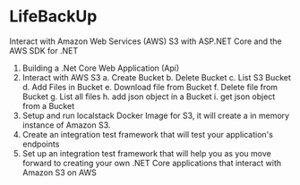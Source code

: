 # LifeBackUp
Interact with Amazon Web Services (AWS) S3 with ASP.NET Core and the AWS SDK for .NET
1. Building a .Net Core Web Application (Api)
2. Interact with AWS S3
   a. Create Bucket
   b. Delete Bucket
   c. List S3 Bucket
   d. Add Files in Bucket
   e. Download file from Bucket
   f. Delete file from Bucket
   g. List all files 
   h. add json object in a Bucket
   i. get json object from a Bucket
3. Setup and run localstack Docker Image for S3, it will create a in memory instance of Amazon S3.
4. Create an integration test framework that will test your application's endpoints
5. Set up an integration test framework that will help you as you move forward to creating your own .NET Core applications that interact with Amazon S3 on AWS
